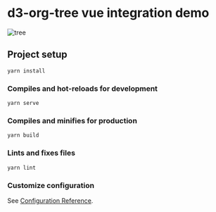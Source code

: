 # d3-org-tree vue integration demo

![tree](https://user-images.githubusercontent.com/1866848/87917516-b009c180-caa7-11ea-9fce-0793b6e6ec0c.png)

## Project setup
```
yarn install
```

### Compiles and hot-reloads for development
```
yarn serve
```

### Compiles and minifies for production
```
yarn build
```

### Lints and fixes files
```
yarn lint
```

### Customize configuration

See [Configuration Reference](https://cli.vuejs.org/config/).
